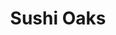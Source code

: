 ---
layout: place
title: Sushi Oaks
permalink: /california/newbury-park/sushi-oaks.html
stateAbbr: CA
stateName: California
cityName: Newbury Park
seo:
  type: restaurant
  links: null
place_id: ChIJr9JmIJ4w6IARXDoXvAwewrg
photos:
  - name: >-
      places/ChIJr9JmIJ4w6IARXDoXvAwewrg/photos/AeeoHcKzTHOH3GIDd9exjz83DMcZIkx4U372gaRWFs93L-A3wLcn5o_xnVsyL2bCFtXTAd2bUW9-T3ZQg4ObZJLj9xkgTZVIV0KlBwXlrhynswnYGQTqWIYTE8oCUYj0rwuwV8Ged3OjBGuBBWQEiLdpi0jVroyTPEOP8uzsi8d8XB1F2pD1O6SWy9U3mSBxYP5fWivBPGKFO7sSAx-P0aqa7jLYc0tiaVnARhb0wZXBZrZUrNtpwINoHP0877JJ5v2u9EFpRu5Ffo2pf_QUcdtfVbalVROEv7zPkCP1kHzVeUwHS31t7hBqcgL8n0sN1yWP52ZaapSzflyajTU9nkO8YnOmj-TkOSpEnQZMe3H9kGSBEE3Vk8QyekwyBrHbtzIlTCLPq8rXV5wG_B4ev24f4mvGh32P6l60ELM87uX1adSQAqF3
    widthPx: 4000
    heightPx: 3000
    authorAttributions:
      - displayName: Harry Schay
        uri: https://maps.google.com/maps/contrib/117569589178546809168
        photoUri: >-
          https://lh3.googleusercontent.com/a/ACg8ocLpY4-wJ72lGvIxpnkpwtCyVivhmRLK-vGsAlS7tD7TRvdg1A=s100-p-k-no-mo
    flagContentUri: >-
      https://www.google.com/local/imagery/report/?cb_client=maps_api_places.places_api&image_key=!1e10!2sCIHM0ogKEICAgIDr3_6lswE&hl=en-US
    googleMapsUri: >-
      https://www.google.com/maps/place//data=!3m4!1e2!3m2!1sCIHM0ogKEICAgIDr3_6lswE!2e10!4m2!3m1!1s0x80e8309e2066d2af:0xb8c21e0cbc173a5c
  - name: >-
      places/ChIJr9JmIJ4w6IARXDoXvAwewrg/photos/AeeoHcIrcKCKxLdEPh1OtDjnH07xmR4QbXq0Vc1kSEzXQulOIo0UQyykqJCeoY-ZthXTDoKWAxdm26J-JSF343o-eln-KLRPx8eALJjHrnQlFE8Lbzf79MllnfEvs3vSlURR-HOYWSsMLUvY8YlbOHK25jgep0S0k8KIpi4zxkPXIRWRzaXNfK0yjnvnp6r1Qcw61VhoDThIdsGtvI3ZVt3Z-L443fmVOMvsGlBCo7BV1Nv9Inid2PyBk9NcEaxbMZRg_Ow0JfbnUhGKD15pWoOpebE9_ANMlQk_U6yuJSKu0DNrI3kCHIne0TS4jBrgkfsCzOfJh-e9opx5KH3YoymlL5WxwBluqbv_1i7VnVpGxkyk6D2SBUkSRyRPDS5D4Ugv0ex-nKE4n5caxCRVEcsrQbdA0ilfI4CfGI-JbGTzoTyhr0gr
    widthPx: 3024
    heightPx: 4032
    authorAttributions:
      - displayName: Oxana Navrotskaya
        uri: https://maps.google.com/maps/contrib/112527308499119632700
        photoUri: >-
          https://lh3.googleusercontent.com/a-/ALV-UjUYSZHZClIZVJ2G9BYeV4W4-TsjtD_rbt-Oeg9nb0g9Lh59LqgNAQ=s100-p-k-no-mo
    flagContentUri: >-
      https://www.google.com/local/imagery/report/?cb_client=maps_api_places.places_api&image_key=!1e10!2sCIHM0ogKEICAgIDj6vS45wE&hl=en-US
    googleMapsUri: >-
      https://www.google.com/maps/place//data=!3m4!1e2!3m2!1sCIHM0ogKEICAgIDj6vS45wE!2e10!4m2!3m1!1s0x80e8309e2066d2af:0xb8c21e0cbc173a5c
  - name: >-
      places/ChIJr9JmIJ4w6IARXDoXvAwewrg/photos/AeeoHcK-_kEhyk0xtj8b9OMgMgq8YIKHl8foicAo-9e4M-LttZ6fkJ4C_pMrM_uBs6zmkM8szdwgqeemdvqEF6LPXkNOCCAE9j2mXisGPy0Ik1TglWJ2ikCNGEBCMJvc8iAoNLYUNdFkySPEJcDxw5VzK8VM5c5BAJu-24nBLY8SaESOHKIUirK4cEckc9PQcb-wpTFROb9XPbOb9hlkKDPnX6Ybq8Ld5IOeWVlxP1_RO9Srs7AB1fvAmj7Xd-cNb_zYo26oVQhPCSst9q60-q4i2K62BZSQJMu9-vTwK5V1E8i7fR1eGaYymhH8f7y6S2xep2QteP9Fk13Xa_hBDqE7IUbNAjXyT71LSf9XGwcOegfs6T9gX_3gI4IPewnagoOld_t1ylGEePN4t9Kxj_z6RixULYCC2CbwOoyu4vXt1GwHNA
    widthPx: 4032
    heightPx: 3024
    authorAttributions:
      - displayName: Sylvia Rieman
        uri: https://maps.google.com/maps/contrib/112225938819185553948
        photoUri: >-
          https://lh3.googleusercontent.com/a-/ALV-UjVt4Q8L1IpOD3zUQjGFejkBul8jkOYxaLF1H8171uVX2KbbCqhK=s100-p-k-no-mo
    flagContentUri: >-
      https://www.google.com/local/imagery/report/?cb_client=maps_api_places.places_api&image_key=!1e10!2sCIHM0ogKEICAgIDs9qvscg&hl=en-US
    googleMapsUri: >-
      https://www.google.com/maps/place//data=!3m4!1e2!3m2!1sCIHM0ogKEICAgIDs9qvscg!2e10!4m2!3m1!1s0x80e8309e2066d2af:0xb8c21e0cbc173a5c
  - name: >-
      places/ChIJr9JmIJ4w6IARXDoXvAwewrg/photos/AeeoHcLMVbCs5r6_i1Wii4vDUqZJiVjUDN6M_nHr9VpsYEYYux3shh8K4XonbpGDdQhHOltLObcxhN1L8pWT_opwPBGg1ty47RYoiasbLWN2izp9bJU3b3CkZl9G0oV0X8kkt4iliqi-nqkDINAZmxieG1hXZXJMgqWWnnZflzOYEUI3K15ERzmTYhDv1hgGe1qBj_vxOUiUAkTW0dB9ZEB1UW-x2Kew5AT0qbWMzb2vEPFSuHN1Xutce3B4esrETD8V6RdrB65p-bCNx1-RJ8qQWkuczEDe0uv14FujqVOP3iz0PAIU_ZUZq8zjrZxafA4EwthxM4xR8PBsljya_P-ak-Mz-hxjeV-dTJboskhAxlZgtYGxqwUPyoV6Kmk6joIdQGxHPXiwxIHmKsbcZ4ClCZ5l8qOBfSKZJcrkkiBCPaV2uTA
    widthPx: 4032
    heightPx: 3024
    authorAttributions:
      - displayName: Sylvia Rieman
        uri: https://maps.google.com/maps/contrib/112225938819185553948
        photoUri: >-
          https://lh3.googleusercontent.com/a-/ALV-UjVt4Q8L1IpOD3zUQjGFejkBul8jkOYxaLF1H8171uVX2KbbCqhK=s100-p-k-no-mo
    flagContentUri: >-
      https://www.google.com/local/imagery/report/?cb_client=maps_api_places.places_api&image_key=!1e10!2sCIHM0ogKEICAgID0y6fnxQE&hl=en-US
    googleMapsUri: >-
      https://www.google.com/maps/place//data=!3m4!1e2!3m2!1sCIHM0ogKEICAgID0y6fnxQE!2e10!4m2!3m1!1s0x80e8309e2066d2af:0xb8c21e0cbc173a5c
  - name: >-
      places/ChIJr9JmIJ4w6IARXDoXvAwewrg/photos/AeeoHcLqDjTXhtJTk_neSBiNmig_Q5BP4vG4eAHGH19xCJGGEDhnWakHD6CIACJf0Bd6bYH9L-MP5Vp1STm73vA3s6v6QWMjgebSlkancW_zei7VKXNPw3n7HxEXL7zQw_fXQ-q6aWe-6vPgxng5j0VP_9d7-sPwC_SbaYLziLsIqmjG_j-x-MQ6TEsIQRcC4TrRUZdnQL-A900L3f9MMguV4efCYykBN7M2EMBIX64Og70lBuCewd5tRl6YZreCbZHudULIp84Gic3I7NAnJIa0EfIFfV47rZKbTxlGwV8_I86aSYi1Nuy6BwSD_SxLsEA5MhSCpJzV78i9UgJcVMJOxNYnTSw0mj87EGp0cMYrEl18DwmT4U8su4P7-ZrzWXUDlEuEGXGj6DIcZoKLYHMw9kuXOSL-ZMXRb2d9XGI0Za8
    widthPx: 4032
    heightPx: 1908
    authorAttributions:
      - displayName: Andres
        uri: https://maps.google.com/maps/contrib/106690531873764035900
        photoUri: >-
          https://lh3.googleusercontent.com/a-/ALV-UjXmj_A2obdvIhFD8LvWxdOQapil-IW0_9PT-PiJVZgTeicUtFFNWA=s100-p-k-no-mo
    flagContentUri: >-
      https://www.google.com/local/imagery/report/?cb_client=maps_api_places.places_api&image_key=!1e10!2sCIHM0ogKEICAgICi9MiUEg&hl=en-US
    googleMapsUri: >-
      https://www.google.com/maps/place//data=!3m4!1e2!3m2!1sCIHM0ogKEICAgICi9MiUEg!2e10!4m2!3m1!1s0x80e8309e2066d2af:0xb8c21e0cbc173a5c
  - name: >-
      places/ChIJr9JmIJ4w6IARXDoXvAwewrg/photos/AeeoHcKGrQlB-nWvP8GTQdhLIpnK9K13VUF6nDC-IHCS7eZqRJ7wFMk6U3-ubYbzAjlIqDh0sWcBNeEzLEs2wrdiTJXjm1uhHHyRarzs53S3kaPHBoZAaj29NPleux3M3Dn8Zr32ICTL2ZqBZoD2VO0gEvBu1G26NOqiGDEZ0Oyztucyuj_0HMuFtYyYf-epHHAPUcynJ0isw4Md3MYBVO-t9_KXCMQYWNadp4wxGDeNvEeyMqYUrDLPGsyBdgziyWYQlxXrLRkhwCw6PWn3Lv54wa373nCEa-Rf5pW5xLL0eRCKNFxKNJmuwT0blSMTkOz3R39qWTBoBh2EA3yj9ys632Wz56kMFy25XOUbibdn2-K7hVnmht4SxtLwl4k0TRTc1OVSAEDE1SUl9nelqL480kCZw9emYxucFHkzsFJ7TRcugQ
    widthPx: 4000
    heightPx: 3000
    authorAttributions:
      - displayName: Harry Schay
        uri: https://maps.google.com/maps/contrib/117569589178546809168
        photoUri: >-
          https://lh3.googleusercontent.com/a/ACg8ocLpY4-wJ72lGvIxpnkpwtCyVivhmRLK-vGsAlS7tD7TRvdg1A=s100-p-k-no-mo
    flagContentUri: >-
      https://www.google.com/local/imagery/report/?cb_client=maps_api_places.places_api&image_key=!1e10!2sCIHM0ogKEICAgIDr34HMPQ&hl=en-US
    googleMapsUri: >-
      https://www.google.com/maps/place//data=!3m4!1e2!3m2!1sCIHM0ogKEICAgIDr34HMPQ!2e10!4m2!3m1!1s0x80e8309e2066d2af:0xb8c21e0cbc173a5c
  - name: >-
      places/ChIJr9JmIJ4w6IARXDoXvAwewrg/photos/AeeoHcIJzJNVFJX_o0YSZFgGDRW72Psesnu96a00dc5GfHQoRuY7S0lqgbfRB8UGqpM8zhRBg9FyTa9otdIwclfhiAQ9VfUTd2JtmaBNfdTEmaljgfpZXEDJGjyOQ22hUByo0kbLjxK2BRYKq759X8lHPAdSdDzJP4wPAkB00OJjfYgMfapGXWmxGGh1HubgbcXcsJsAQylzD9-4qXyTR4jJ4XXqWxOdzUnl1OhcM9a9TyfQZXBN8BouYUSVqCCYVkojXWrPcIlyAOe-15UVI66lRPqAGkqf2Q8gb5dlPeIjj7LmvI5KEmAK9CkbF4McoqLSO3Hd7ukmUjWz40HtnyV7OcekzQmROT3TT9zho73FU8-Gx0Wp3AGRm8X8KJSKFoDEpDr87PG9n019zWWWOZLtBkqiYlgyGXD9KMA5CEI4ThyfFes
    widthPx: 2560
    heightPx: 1440
    authorAttributions:
      - displayName: Harvey
        uri: https://maps.google.com/maps/contrib/104379609171471444382
        photoUri: >-
          https://lh3.googleusercontent.com/a/ACg8ocLkfPdQwR-VETpe5g3_JMSVClBbSVqM71iKw5T7TbFKjUtgbA=s100-p-k-no-mo
    flagContentUri: >-
      https://www.google.com/local/imagery/report/?cb_client=maps_api_places.places_api&image_key=!1e10!2sCIHM0ogKEICAgIC43r7fjwE&hl=en-US
    googleMapsUri: >-
      https://www.google.com/maps/place//data=!3m4!1e2!3m2!1sCIHM0ogKEICAgIC43r7fjwE!2e10!4m2!3m1!1s0x80e8309e2066d2af:0xb8c21e0cbc173a5c
  - name: >-
      places/ChIJr9JmIJ4w6IARXDoXvAwewrg/photos/AeeoHcIanabyC7olSlpyaQzM52eCwS7qVev2vj_Nkhyn_fGVUEY0d_RiXdlImqNSNINODpv61qdiJm1yotYlIkH8FEPT5yYkvvO2lWjjagsNTWqy-HbFchyVT8BPQf0nb7v9s91DCwSuXWYjn9X-0rBVIrnD-yVAOqMrtecdA9DB3614Bds5eLzbwlbXg2AF4G6-qV2FnSdQV1WSjJB5-iPYufEtEpCuTLmyXPIKioFrZb4_9alqHX9F8f1QDPP-uBU0Tnf5nL20ZnAY_DoZHfgMaJxg79URAFelQLwLDu6rja9Rr9eD4AIflPPbvV0huYxI4Y5LRU9NlFuz29sZqqvwXEAPo51UJdSJ9j2x-5LDJSM2570_l_4yozD81iSxBdE9M81Y7oPINgBtbAMp45_AwTEVHlu0PLX6OjvSsaR9EQq1uuc
    widthPx: 4032
    heightPx: 3024
    authorAttributions:
      - displayName: Sylvia Rieman
        uri: https://maps.google.com/maps/contrib/112225938819185553948
        photoUri: >-
          https://lh3.googleusercontent.com/a-/ALV-UjVt4Q8L1IpOD3zUQjGFejkBul8jkOYxaLF1H8171uVX2KbbCqhK=s100-p-k-no-mo
    flagContentUri: >-
      https://www.google.com/local/imagery/report/?cb_client=maps_api_places.places_api&image_key=!1e10!2sCIHM0ogKEICAgID0y7uYxwE&hl=en-US
    googleMapsUri: >-
      https://www.google.com/maps/place//data=!3m4!1e2!3m2!1sCIHM0ogKEICAgID0y7uYxwE!2e10!4m2!3m1!1s0x80e8309e2066d2af:0xb8c21e0cbc173a5c
  - name: >-
      places/ChIJr9JmIJ4w6IARXDoXvAwewrg/photos/AeeoHcIbhl2-XhBakjEgyRIARuUPknIzuIb33xJGTUeuJZMlyV8UAz8NtffjqpvAJ1vlFN2H1UNm4N3Y4VUbog4_2yC9LFgb8ereSnSoOjQ5wzfcN22rIR365Jy0XqLEL_-m3xuCg1bqq4psplNLyFlQaAUOoxVqVwZ_4UeAkUVT3mrIMBrM5uHFi54k_nQadWhgey_fPFu7uj_JIZznCLF3PF4DhaLqb33QDKC2SKnBSm9TakREUzVyjcJYbrO7Lgcc5HdXQgAQxIft87H_jiqmQkAU3bGQ2WIFu3uOjKTkU_tAchvK1odwi82y1tQQOzH5hn-7bSQ0miOZyif38G10eXBG0kN-iZPQ6cjRUstdPCBQX6_734Fg6Opa0SpPhIqGTywU9Ng21KU6y4hI0cvXhyOQKdHWjlHnIYQM__Y97DA
    widthPx: 3024
    heightPx: 4032
    authorAttributions:
      - displayName: Oxana Navrotskaya
        uri: https://maps.google.com/maps/contrib/112527308499119632700
        photoUri: >-
          https://lh3.googleusercontent.com/a-/ALV-UjUYSZHZClIZVJ2G9BYeV4W4-TsjtD_rbt-Oeg9nb0g9Lh59LqgNAQ=s100-p-k-no-mo
    flagContentUri: >-
      https://www.google.com/local/imagery/report/?cb_client=maps_api_places.places_api&image_key=!1e10!2sCIHM0ogKEICAgIDj6vS4Zw&hl=en-US
    googleMapsUri: >-
      https://www.google.com/maps/place//data=!3m4!1e2!3m2!1sCIHM0ogKEICAgIDj6vS4Zw!2e10!4m2!3m1!1s0x80e8309e2066d2af:0xb8c21e0cbc173a5c
  - name: >-
      places/ChIJr9JmIJ4w6IARXDoXvAwewrg/photos/AeeoHcI--0TodgJlJ8zx5Mem4TRlyLIMvhZ005WRUh_Qnk6k2hn6PwmiizkFSj57s5taCu4L129tfo1CFp6PnnBM3vA-P0nDB0W5bS18H0HI-Hse06su_i6QAhgoiJ1gHJ3F02ZkpDwjUzGUNC0woVjkSoYbRHrxaFMHhECgm1m7-halxc07J9bMwK7XgISd03x64_k9JfWg9vg5ipgwm9RjxF2BdAMYgQI0zylj1yg4nKrK1GUwYlZJqt8LfaPZiyekmUyg6hJQVfzWVsuAPmIjymmxkpDSHnIXcpAWb1VXh4DKXPbSw1zVU-36DhQz6eE-T8ANXQ7idPIU7R3hGFqumFOKTefL_jFWfsDGCyFLv2q_03KZNATvPAGAKz60xUnPX9R7fy5JijPl7XLv90sUW5qP7ARIq_1ZV5RcsTl5vu8
    widthPx: 4000
    heightPx: 3000
    authorAttributions:
      - displayName: Harry Schay
        uri: https://maps.google.com/maps/contrib/117569589178546809168
        photoUri: >-
          https://lh3.googleusercontent.com/a/ACg8ocLpY4-wJ72lGvIxpnkpwtCyVivhmRLK-vGsAlS7tD7TRvdg1A=s100-p-k-no-mo
    flagContentUri: >-
      https://www.google.com/local/imagery/report/?cb_client=maps_api_places.places_api&image_key=!1e10!2sCIHM0ogKEICAgICXo6e1GA&hl=en-US
    googleMapsUri: >-
      https://www.google.com/maps/place//data=!3m4!1e2!3m2!1sCIHM0ogKEICAgICXo6e1GA!2e10!4m2!3m1!1s0x80e8309e2066d2af:0xb8c21e0cbc173a5c
address: 2160 Newbury Rd D, Newbury Park, CA 91320, USA
street: 2160 Newbury Rd D
city: Newbury Park
state: CA
zip: '91320'
country: USA
neighborhood: Newbury Park
latitude: '34.182026'
longitude: '-118.924815'
accessibility_options:
  wheelchairAccessibleParking: true
  wheelchairAccessibleEntrance: true
  wheelchairAccessibleRestroom: true
  wheelchairAccessibleSeating: true
business_status: OPERATIONAL
name: Sushi Oaks
google_maps_links:
  directionsUri: >-
    https://www.google.com/maps/dir//''/data=!4m7!4m6!1m1!4e2!1m2!1m1!1s0x80e8309e2066d2af:0xb8c21e0cbc173a5c!3e0
  placeUri: https://maps.google.com/?cid=13313236488504687196
  writeAReviewUri: >-
    https://www.google.com/maps/place//data=!4m3!3m2!1s0x80e8309e2066d2af:0xb8c21e0cbc173a5c!12e1
  reviewsUri: >-
    https://www.google.com/maps/place//data=!4m4!3m3!1s0x80e8309e2066d2af:0xb8c21e0cbc173a5c!9m1!1b1
  photosUri: >-
    https://www.google.com/maps/place//data=!4m3!3m2!1s0x80e8309e2066d2af:0xb8c21e0cbc173a5c!10e5
primary_type: Sushi Restaurant
opening_hours:
  regular: null
  current: null
secondary_opening_hours:
  regular:
    weekdayDescriptions: null
    type: null
  current:
    weekdayDescriptions: null
    type: null
phone: null
price_level: null
price_range: null
rating: null
rating_count: 0
website: null
description: >-
  About Sushi Oaks in Newbury Park, CA$$$Sushi Oaks in Newbury Park, California,
  stands out as a laid-back destination for savoring fresh sushi and speedy
  meals that cater to busy diners. This welcoming sushi restaurant focuses on
  providing quick bites for both lunch and dinner, paired with a selection of
  beers to enhance the experience. Accessibility features make it a convenient
  choice for all visitors, ensuring everyone can enjoy the vibrant atmosphere
  without hassle. For those searching for top-rated sushi options nearby, the
  spot delivers a simple yet satisfying array of dishes that highlight quality
  ingredients and a casual vibe, making it a go-to for sushi enthusiasts in the
  area.
generative_summary: >-
  About Sushi Oaks in Newbury Park, CA$$$Sushi Oaks in Newbury Park, California,
  stands out as a laid-back destination for savoring fresh sushi and speedy
  meals that cater to busy diners. This welcoming sushi restaurant focuses on
  providing quick bites for both lunch and dinner, paired with a selection of
  beers to enhance the experience. Accessibility features make it a convenient
  choice for all visitors, ensuring everyone can enjoy the vibrant atmosphere
  without hassle. For those searching for top-rated sushi options nearby, the
  spot delivers a simple yet satisfying array of dishes that highlight quality
  ingredients and a casual vibe, making it a go-to for sushi enthusiasts in the
  area.
generative_disclosure: Summarized by AI using the Grok-3-Mini model.
reviews: null
review_summary: >-
  What Customers Are Saying$$$While specific reviews for Sushi Oaks aren't
  available in the details, similar sushi spots in Newbury Park often get
  praised for their straightforward approach to fresh, flavorful meals that hit
  the spot quickly. Folks frequently mention enjoying the casual setup and beer
  pairings, which add a relaxed touch to the dining experience without any fuss.
  Based on general feedback for places like this, the quick service and
  accessible environment make it a solid pick for anyone craving sushi on the
  go. If you're hunting for the best sushi near you, it seems customers
  appreciate the no-frills vibe that keeps things honest and enjoyable, helping
  it stand out among local Japanese-inspired eateries. Overall, the consensus
  leans positive, suggesting it's worth trying for a hassle-free meal that
  delivers on taste and convenience.
review_disclosure: Summarized by AI using the Grok-3-Mini model.
parking_options: null
payment_options: null
allow_dogs: null
curbside_pickup: null
delivery: null
dine_in: null
good_for_children: null
good_for_groups: null
good_for_sports: null
live_music: null
menu_for_children: null
outdoor_seating: null
reservable: null
restroom: null
serves_beer: null
serves_breakfast: null
serves_brunch: null
serves_cocktails: null
serves_coffee: null
serves_dinner: null
serves_dessert: null
serves_lunch: null
serves_vegetarian_food: null
serves_wine: null
takeout: null
update_category: pro
places_description: null

---